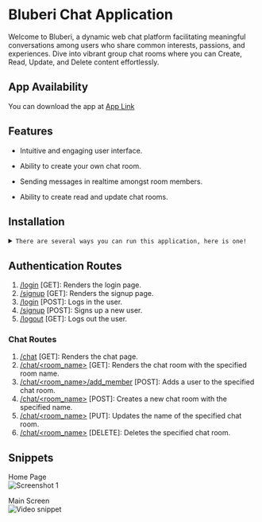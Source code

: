 # Bluberi Chat Application

Welcome to Bluberi, a dynamic web chat platform facilitating meaningful conversations among users who share common interests, passions, and experiences. Dive into vibrant group chat rooms where you can Create, Read, Update, and Delete content effortlessly.

## App Availability

You can download the app at [App Link](https://github.com/carrot2803/Bluberi/tree/master)

## Features

-   Intuitive and engaging user interface.

-   Ability to create your own chat room.

-   Sending messages in realtime amongst room members.

-   Ability to create read and update chat rooms.

## Installation

<details>
<summary>
  <code>There are several ways you can run this application, here is one!</code>
</summary>

-   [Downloading repository as ZIP](https://github.com/carrot2803/Bluberi/archive/refs/heads/master.zip)
-   Running the following command in a terminal, provided the [GitHub CLI](https://cli.github.com/) has been previously installed:

```sh
git clone https://github.com/carrot2803/Bluberi.git
```

<code>Install Flask and dependencies: </code>

Run the following command to install the required dependencies:

```sh
pip install -r requirements.txt
```

Initialize the app:

```sh
flask init
```

Run the app:

```sh
flask run
```

</details>

## Authentication Routes

1. <u>/login</u> \[GET\]: Renders the login page.
2. <u>/signup</u> \[GET\]: Renders the signup page.
3. <u>/login</u> \[POST\]: Logs in the user.
4. <u>/signup</u> \[POST\]: Signs up a new user.
5. <u>/logout</u> \[GET\]: Logs out the user.

### Chat Routes

1. <u>/chat</u> \[GET\]: Renders the chat page.
2. <u>/chat/&lt;room_name&gt;</u> \[GET\]: Renders the chat room with the specified room name.
3. <u>/chat/&lt;room_name&gt;/add_member</u> \[POST\]: Adds a user to the specified chat room.
4. <u>/chat/&lt;room_name&gt;</u> \[POST\]: Creates a new chat room with the specified name.
5. <u>/chat/&lt;room_name&gt;</u> \[PUT\]: Updates the name of the specified chat room.
6. <u>/chat/&lt;room_name&gt;</u> \[DELETE\]: Deletes the specified chat room.


## Snippets

Home Page<br/>
![Screenshot 1](https://i.imgur.com/2LgVMzn.png)

Main Screen<br/>
![Video snippet](assets/snippets/snippet2.gif)
